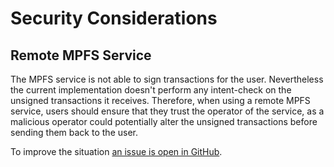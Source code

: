 # Security Considerations

## Remote MPFS Service

The MPFS service is not able to sign transactions for the user. Nevertheless the current implementation doesn't perform any intent-check on the unsigned transactions it receives. Therefore, when using a remote MPFS service, users should ensure that they trust the operator of the service, as a malicious operator could potentially alter the unsigned transactions before sending them back to the user.

To improve the situation [an issue is open in GitHub](https://github.com/cardano-foundation/moog/issues).
